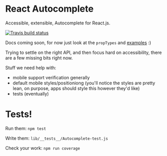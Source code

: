 React Autocomplete
==================

Accessible, extensible, Autocomplete for React.js.

[![Travis build status](http://img.shields.io/travis/reactjs/react-autocomplete.svg?style=flat)](https://travis-ci.org/reactjs/react-autocomplete/)

Docs coming soon, for now just look at the `propTypes` and [examples](https://reactjs.github.io/react-autocomplete/) :)

Trying to settle on the right API, and then focus hard on accessibility,
there are a few missing bits right now.

Stuff we need help with:

- mobile support verification generally
- default mobile styles/positioniong (you'll notice the styles are
  pretty lean, on purpose, apps should style this however they'd like)
- tests (eventually)

# Tests!

Run them:
`npm test`

Write them:
`lib/__tests__/Autocomplete-test.js`

Check your work:
`npm run coverage`
